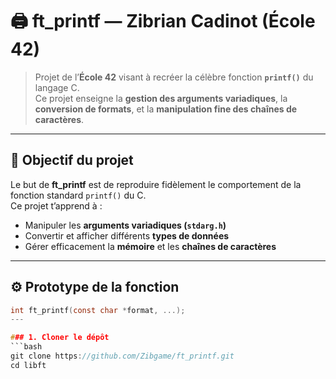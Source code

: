 # 🖨️ ft_printf — Zibrian Cadinot (École 42)

> Projet de l’**École 42** visant à recréer la célèbre fonction **`printf()`** du langage C.  
> Ce projet enseigne la **gestion des arguments variadiques**, la **conversion de formats**, et la **manipulation fine des chaînes de caractères**.

---

## 🧠 Objectif du projet

Le but de **ft_printf** est de reproduire fidèlement le comportement de la fonction standard `printf()` du C.  
Ce projet t’apprend à :
- Manipuler les **arguments variadiques (`stdarg.h`)**
- Convertir et afficher différents **types de données**
- Gérer efficacement la **mémoire** et les **chaînes de caractères**

---

## ⚙️ Prototype de la fonction

```c
int	ft_printf(const char *format, ...);
---

### 1. Cloner le dépôt
```bash
git clone https://github.com/Zibgame/ft_printf.git
cd libft
